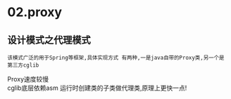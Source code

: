 # 02.proxy
## 设计模式之代理模式  

`该模式广泛的用于Spring等框架,具体实现方式 有两种,一是java自带的Proxy类,另一个是第三方cglib `  

Proxy速度较慢  
cglib底层依赖asm 运行时创建类的子类做代理类,原理上更快一点!
